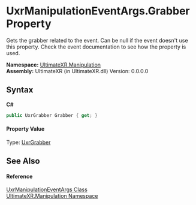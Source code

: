 # UxrManipulationEventArgs.Grabber Property 
 

Gets the grabber related to the event. Can be null if the event doesn't use this property. Check the event documentation to see how the property is used.

**Namespace:**&nbsp;<a href="N_UltimateXR_Manipulation">UltimateXR.Manipulation</a><br />**Assembly:**&nbsp;UltimateXR (in UltimateXR.dll) Version: 0.0.0.0

## Syntax

**C#**<br />
``` C#
public UxrGrabber Grabber { get; }
```


#### Property Value
Type: <a href="T_UltimateXR_Manipulation_UxrGrabber">UxrGrabber</a>

## See Also


#### Reference
<a href="T_UltimateXR_Manipulation_UxrManipulationEventArgs">UxrManipulationEventArgs Class</a><br /><a href="N_UltimateXR_Manipulation">UltimateXR.Manipulation Namespace</a><br />